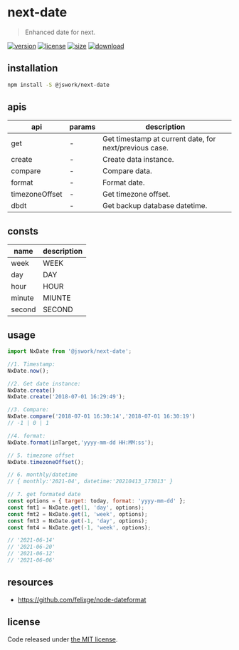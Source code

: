 # next-date
> Enhanced date for next.

[![version][version-image]][version-url]
[![license][license-image]][license-url]
[![size][size-image]][size-url]
[![download][download-image]][download-url]

## installation
```bash
npm install -S @jswork/next-date
```

## apis
| api            | params | description                                            |
| -------------- | ------ | ------------------------------------------------------ |
| get            | -      | Get timestamp at current date, for next/previous case. |
| create         | -      | Create data instance.                                  |
| compare        | -      | Compare data.                                          |
| format         | -      | Format date.                                           |
| timezoneOffset | -      | Get timezone offset.                                   |
| dbdt           | -      | Get backup database datetime.                          |


## consts
| name   | description |
| ------ | ----------- |
| week   | WEEK        |
| day    | DAY         |
| hour   | HOUR        |
| minute | MIUNTE      |
| second | SECOND      |

## usage
```js
import NxDate from '@jswork/next-date';

//1. Timestamp:
NxDate.now();

//2. Get date instance:
NxDate.create() 
NxDate.create('2018-07-01 16:29:49');

//3. Compare:
NxDate.compare('2018-07-01 16:30:14','2018-07-01 16:30:19')
// -1 | 0 | 1

//4. format:
NxDate.format(inTarget,'yyyy-mm-dd HH:MM:ss');

// 5. timezone offset
NxDate.timezoneOffset();

// 6. monthly/datetime
// { monthly:'2021-04', datetime:'20210413_173013' }

// 7. get formated date
const options = { target: today, format: 'yyyy-mm-dd' };
const fmt1 = NxDate.get(1, 'day', options);
const fmt2 = NxDate.get(1, 'week', options);
const fmt3 = NxDate.get(-1, 'day', options);
const fmt4 = NxDate.get(-1, 'week', options);

// '2021-06-14'
// '2021-06-20'
// '2021-06-12'
// '2021-06-06'
```

## resources
- https://github.com/felixge/node-dateformat

## license
Code released under [the MIT license](https://github.com/afeiship/next-date/blob/master/LICENSE.txt).

[version-image]: https://img.shields.io/npm/v/@jswork/next-date
[version-url]: https://npmjs.org/package/@jswork/next-date

[license-image]: https://img.shields.io/npm/l/@jswork/next-date
[license-url]: https://github.com/afeiship/next-date/blob/master/LICENSE.txt

[size-image]: https://img.shields.io/bundlephobia/minzip/@jswork/next-date
[size-url]: https://github.com/afeiship/next-date/blob/master/dist/next-date.min.js

[download-image]: https://img.shields.io/npm/dm/@jswork/next-date
[download-url]: https://www.npmjs.com/package/@jswork/next-date
